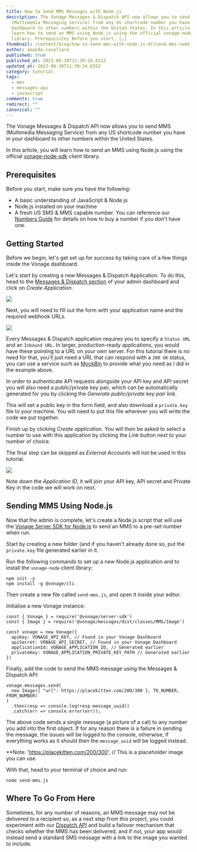 ```yaml
---
title: How to Send MMS Messages with Node.js
description: The Vonage Messages & Dispatch API now allows you to send MMS
  (Multimedia Messaging Service) from any US shortcode number you have in your
  dashboard to other numbers within the United States. In this article you will
  learn how to send an MMS using Node.js using the official vonage-node client
  library. Prerequisites Before you start, […]
thumbnail: /content/blog/how-to-send-mms-with-node-js-dr/send-mms-nodejs.png
author: amanda-cavallaro
published: true
published_at: 2023-06-30T11:39:24.631Z
updated_at: 2023-06-30T11:39:24.655Z
category: tutorial
tags:
  - mms
  - messages-api
  - javascript
comments: true
redirect: ""
canonical: ""
---
```

The Vonage Messages & Dispatch API now allows you to send MMS (Multimedia Messaging Service) from any US shortcode number you have in your dashboard to other numbers within the United States. 

In this article, you will learn how to send an MMS using Node.js using the official [vonage-node-sdk](https://github.com/vonage/vonage-node-sdk) client library.

## Prerequisites

Before you start, make sure you have the following:

* A basic understanding of JavaScript & Node.js
* Node.js installed on your machine
* A fresh US SMS & MMS capable number. You can reference our [Numbers Guide](https://developer.vonage.com/en/numbers/guides/number-management) for details on how to buy a number if you don't have one.

<sign-up number></sign-up>

## Getting Started

Before we begin, let's get set up for success by taking care of a few things inside the Vonage dashboard.

Let's start by creating a new Messages & Dispatch Application. To do this, head to the [Messages & Dispatch section](https://dashboard.nexmo.com/messages/applications) of your admin dashboard and click on *Create Application*.

![](https://cl.ly/2c9355eb99fc/Image%202019-01-14%20at%205.55.31%20pm.png)

Next, you will need to fill out the form with your application name and the required webhook URLs. 

![](https://cl.ly/bcddad2230f1/Screen%20Recording%202019-01-14%20at%2006.04%20pm.gif)

Every Messages & Dispatch application requires you to specify a `Status URL` and an `Inbound URL`. In larger, production-ready applications, you would have these pointing to a URL on your own server. For this tutorial there is no need for that, you'll just need a URL that can respond with a `200 OK` status, you can use a service such as [MockBin](http://mockbin.org) to provide what you need as I did in the example above.

In order to authenticate API requests alongside your API key and API secret you will also need a public/private key pair, which can be automatically generated for you by clicking the *Generate public/private key pair* link.

This will set a public key in the form field, and also download a `private.key` file to your machine. You will need to put this file wherever you will write the code we put together.

Finish up by clicking *Create application.* You will then be asked to select a number to use with this application by clicking the *Link* button next to your number of choice.

The final step can be skipped as *External Accounts* will not be used in this tutorial.

![](https://cl.ly/05692353092f/Image%202019-01-14%20at%206.24.50%20pm.png)

Note down the *Application ID*, it will join your API key, API secret and Private Key in the code we will work on next.

## Sending MMS Using Node.js

Now that the admin is complete, let's create a Node.js script that will use the [Vonage Server SDK for Node.js](https://github.com/vonage/vonage-node-sdk) to send an MMS to a pre-set number when run.

Start by creating a new folder (and if you haven't already done so, put the `private.key` file generated earlier in it.

Run the following commands to set up a new Node.js application and to install the `vonage-node` client library:

```
npm init -y
npm install -g @vonage/cli
```

Then create a new file called `send-mms.js`, and open it inside your editor.

Initialise a new Vonage instance:

```
const { Vonage } = require('@vonage/server-sdk')
const { Image } = require('@vonage/messages/dist/classes/MMS/Image')

const vonage = new Vonage({
  apiKey: VONAGE_API_KEY, // Found in your Vonage Dashboard
  apiSecret: VONAGE_API_SECRET, // Found in your Vonage Dashboard
  applicationId: VONAGE_APPLICATION_ID, // Generated earlier
  privateKey: VONAGE_APPLICATION_PRIVATE_KEY_PATH // Generated earlier
})
```

Finally, add the code to send the MMS message using the Messages & Dispatch API:

```
vonage.messages.send(
  new Image({ "url": https://placekitten.com/200/300 }, TO_NUMBER, FROM_NUMBER)
)
  .then(resp => console.log(resp.message_uuid))
  .catch(err => console.error(err));

```

The above code sends a single message (a picture of a cat) to any number you add into the first object. If for any reason there is a failure in sending the message, the issues will be logged to the console, otherwise, if everything works as it should then the `message_uuid` will be logged instead.

**N﻿ote: 'https://placekitten.com/200/300', // This is a placeholder image you can use

With that, head to your terminal of choice and run:

```
node send-mms.js
```

## Where To Go From Here

Sometimes, for any number of reasons, an MMS message may not be delivered to a recipient so, as a next step from this project, you could experiment with our [Dispatch API](https://developer.vonage.com/en/dispatch/overview) and build a failover mechanism that checks whether the MMS has been delivered, and if not, your app would instead send a standard SMS message with a link to the image you wanted to include.